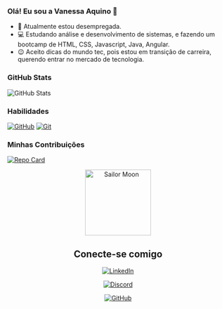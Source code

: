 ### Olá! Eu sou a Vanessa Aquino 👋

- 🫤 Atualmente estou desempregada.
- 💻 Estudando análise e desenvolvimento de sistemas, e fazendo um bootcamp de HTML, CSS, Javascript, Java, Angular.
- 😉 Aceito dicas do mundo tec, pois estou em transição de carreira, querendo entrar no mercado de tecnologia.

### GitHub Stats
![GitHub Stats](https://github-readme-stats.vercel.app/api?username=Angelnessa&theme=transparent&bg_color=238e68&border_color=8e236b&show_icons=true&icon_color=ffcc00&title_color=993366&text_color=ff9900&hide_title=true)

### Habilidades
[![GitHub](https://img.shields.io/badge/GitHub-ccffff?style=for-the-badge&logo=github&logoColor=000000)](https://docs.github.com)
[![Git](https://img.shields.io/badge/Git-ccffff?style=for-the-badge&logo=git&logoColor=ff6600)](https://git-scm.com/doc/)

### Minhas Contribuições
[![Repo Card](https://github-readme-stats.vercel.app/api/pin/?username=Angelnessa&repo=dio-lab-open-source&bg_color=871f78&border_color=db7093&show_icons=true&icon_color=adeaea&title_color=dbdb70&text_color=ff7f00)](https://github.com/Angelnessa/dio-lab-open-source)

<div align="center">
<img src="https://www.imagensanimadas.com/data/media/942/anime-imagem-animada-0087.gif" alt="Sailor Moon" height="150px width="150px">

## Conecte-se comigo
[![LinkedIn](https://img.shields.io/badge/LinkedIn-D19275?style=for-the-badge&logo=linkedin&logoColor=0E76A8)](https://www.linkedin.com/in/vanessa-vieira-de-aquino-2343a3a8)

[![Discord](https://img.shields.io/badge/Discord-FFFF00?style=for-the-badge&logo=discord)](https://www.discord.com/in/nessa0682/)

[![GitHub](https://img.shields.io/badge/GitHub-ccffff?style=for-the-badge&logo=github&logoColor=000000)](https://www.github.com/Angelnessa/)




